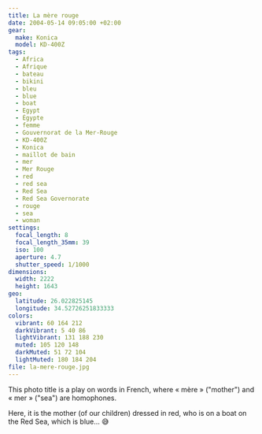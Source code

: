 ```yaml
---
title: La mère rouge
date: 2004-05-14 09:05:00 +02:00
gear:
  make: Konica
  model: KD-400Z
tags:
  - Africa
  - Afrique
  - bateau
  - bikini
  - bleu
  - blue
  - boat
  - Egypt
  - Égypte
  - femme
  - Gouvernorat de la Mer-Rouge
  - KD-400Z
  - Konica
  - maillot de bain
  - mer
  - Mer Rouge
  - red
  - red sea
  - Red Sea
  - Red Sea Governorate
  - rouge
  - sea
  - woman
settings:
  focal_length: 8
  focal_length_35mm: 39
  iso: 100
  aperture: 4.7
  shutter_speed: 1/1000
dimensions:
  width: 2222
  height: 1643
geo:
  latitude: 26.022825145
  longitude: 34.52726251833333
colors:
  vibrant: 60 164 212
  darkVibrant: 5 40 86
  lightVibrant: 131 188 230
  muted: 105 120 148
  darkMuted: 51 72 104
  lightMuted: 180 184 204
file: la-mere-rouge.jpg
---
```


This photo title is a play on words in French, where « mère » ("mother") and « mer » ("sea") are homophones.

Here, it is the mother (of our children) dressed in red, who is on a boat on the Red Sea, which is blue… 😅
